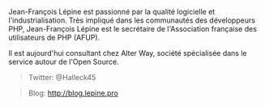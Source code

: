 Jean-François Lépine est passionné par la qualité logicielle et l'industrialisation. 
Très impliqué dans les communautés des développeurs PHP, Jean-François Lépine est le 
secrétaire de l'Association française des utilisateurs de PHP (AFUP).

Il est aujourd'hui consultant chez Alter Way, société spécialisée dans 
le service autour de l'Open Source.

> Twitter: @Halleck45

> Blog: http://blog.lepine.pro